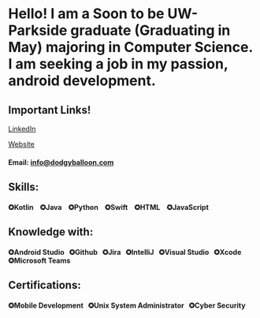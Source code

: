 # Hello! I am a Soon to be UW-Parkside graduate (Graduating in May) majoring in Computer Science. I am seeking a job in my passion, android development.

## Important Links!

[LinkedIn]   

[Website] 

#### Email: info@dodgyballoon.com

## Skills:
#### ✪Kotlin &nbsp;&nbsp; ✪Java &nbsp;&nbsp; ✪Python &nbsp;&nbsp; ✪Swift &nbsp;&nbsp; ✪HTML &nbsp;&nbsp; ✪JavaScript

## Knowledge with:
#### ✪Android Studio &nbsp; ✪Github &nbsp; ✪Jira &nbsp; ✪IntelliJ &nbsp; ✪Visual Studio &nbsp; ✪Xcode &nbsp; ✪Microsoft Teams

## Certifications: 
#### ✪Mobile Development &nbsp; ✪Unix System Administrator &nbsp; ✪Cyber Security

[Website]: https://dodgyballoon.com
[LinkedIn]: https://www.linkedin.com/in/adam-dodson001/
